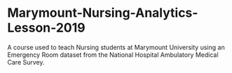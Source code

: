# Marymount-Nursing-Analytics-Lesson-2019
A course used to teach Nursing students at Marymount University using an Emergency Room dataset from the National Hospital Ambulatory Medical Care Survey. 
